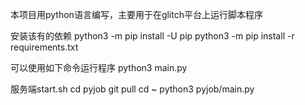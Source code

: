 本项目用python语言编写，主要用于在glitch平台上运行脚本程序

安装该有的依赖
python3 -m pip install -U pip
python3 -m pip install -r requirements.txt

可以使用如下命令运行程序
python3 main.py

服务端start.sh
cd pyjob
git pull
cd ~
python3 pyjob/main.py